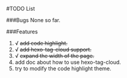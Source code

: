 #TODO List

###Bugs
None so far.

###Features
1. √ ~~add code highlight.~~
2. √ ~~add hexo-tag-cloud support.~~
3. √ ~~expand the width of the page.~~
4. add doc about how to use hexo-tag-cloud.
5. try to modify the code highlight theme.

